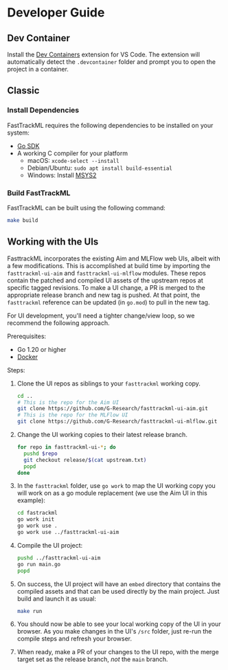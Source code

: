 # Developer Guide

## Dev Container

Install the [Dev Containers](
https://marketplace.visualstudio.com/items?itemName=ms-vscode-remote.remote-containers)
extension for VS Code. The extension will automatically detect the
`.devcontainer` folder and prompt you to open the project in a container.

## Classic

### Install Dependencies

FastTrackML requires the following dependencies to be installed on your system:

- [Go SDK](https://go.dev/dl/)
- A working C compiler for your platform
  - macOS: `xcode-select --install`
  - Debian/Ubuntu: `sudo apt install build-essential`
  - Windows: Install [MSYS2](https://www.msys2.org)

### Build FastTrackML

FastTrackML can be built using the following command:

```bash
make build
```

## Working with the UIs

FasttrackML incorporates the existing Aim and MLFlow web UIs, albeit with a few
modifications. This is accomplished at build time by importing the
`fasttrackml-ui-aim` and `fasttrackml-ui-mlflow` modules. These repos contain
the patched and compiled UI assets of the upstream repos at specific tagged
revisions. To make a UI change, a PR is merged to the appropriate release branch
and new tag is pushed. At that point, the `fasttrackml` reference can be updated
(in `go.mod`) to pull in the new tag.

For UI development, you'll need a tighter change/view loop, so we recommend the
following approach.

Prerequisites:

- Go 1.20 or higher
- [Docker](https://docs.docker.com/get-docker/)

Steps:

1. Clone the UI repos as siblings to your `fasttrackml` working copy.

    ```bash
    cd ..
    # This is the repo for the Aim UI
    git clone https://github.com/G-Research/fasttrackml-ui-aim.git
    # This is the repo for the MLFlow UI
    git clone https://github.com/G-Research/fasttrackml-ui-mlflow.git
    ```

2. Change the UI working copies to their latest release branch.

    ```bash
    for repo in fasttrackml-ui-*; do
      pushd $repo
      git checkout release/$(cat upstream.txt)
      popd
    done
    ```

3. In the `fasttrackml` folder, use `go work` to map the UI working copy you
   will work on as a go module replacement (we use the Aim UI in this example):

    ```bash
    cd fastrackml
    go work init
    go work use .
    go work use ../fasttrackml-ui-aim
    ```

4. Compile the UI project:

    ```bash
    pushd ../fasttrackml-ui-aim
    go run main.go
    popd
    ```

5. On success, the UI project will have an `embed` directory that contains the
   compiled assets and that can be used directly by the main project. Just build
   and launch it as usual:

    ```bash
    make run
    ```

6. You should now be able to see your local working copy of the UI in your
   browser. As you make changes in the UI's `/src` folder, just re-run the
   compile steps and refresh your browser.

7. When ready, make a PR of your changes to the UI repo, with the merge target
   set as the release branch, _not_ the `main` branch.
